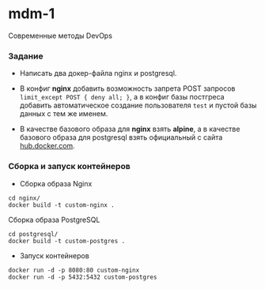 # mdm-1
Современные методы DevOps
### Задание 

 - Написать два докер-файла nginx и postgresql.

 - В конфиг **nginx** добавить возможность запрета POST запросов `limit_except POST { deny all; }`, а в конфиг базы постгреса добавить автоматическое создание пользователя `test` и пустой базы данных с тем же именем.

 - В качестве базового образа для **nginx** взять **alpine**, а в качестве базового образа для postgresql взять официальный с сайта [hub.docker.com]().

### Сборка и запуск контейнеров

- Сборка образа Nginx
```commandline
cd nginx/
docker build -t custom-nginx .
```

Сборка образа PostgreSQL
```commandline
cd postgresql/
docker build -t custom-postgres .
```

- Запуск контейнеров
```commandline
docker run -d -p 8080:80 custom-nginx
docker run -d -p 5432:5432 custom-postgres
```
